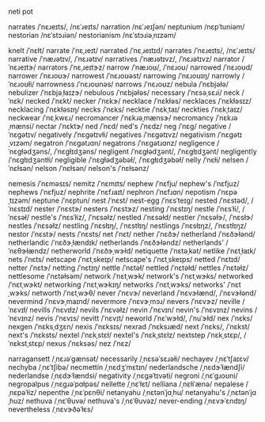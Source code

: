 neti pot

<!-- narita	/nɛˈɹitə/ -->
narrates	/ˈnɛɹeɪts/, /nɛˈɹeɪts/
narration	/nɛˈɹeɪʃən/
neptunium	/nɛpˈtuniəm/
nestorian	/nɛˈstɔɹiən/
nestorianism	/nɛˈstɔɹiəˌnɪzəm/

knelt	/ˈnɛɫt/
narrate	/ˈnɛˌɹeɪt/
narrated	/ˈnɛˌɹeɪtɪd/
narrates	/ˈnɛɹeɪts/, /nɛˈɹeɪts/
narrative	/ˈnæɹətɪv/, /ˈnɛɹətɪv/
narratives	/ˈnæɹətɪvz/, /ˈnɛɹətɪvz/
narrator	/ˈnɛɹeɪtɝ/
narrators	/ˈnɛˌɹeɪtɝz/
narrow	/ˈnæɹoʊ/, /ˈnɛɹoʊ/
narrowed	/ˈnɛɹoʊd/
narrower	/ˈnɛɹoʊɝ/
narrowest	/ˈnɛɹoʊəst/
narrowing	/ˈnɛɹoʊɪŋ/
narrowly	/ˈnɛɹoʊɫi/
narrowness	/ˈnɛɹoʊnəs/
narrows	/ˈnɛɹoʊz/
nebula	/ˈnɛbjəɫə/
nebulizer	/ˈnɛbjəˌɫaɪzɝ/
nebulous	/ˈnɛbjəɫəs/
necessary	/ˈnɛsəˌsɛɹi/
neck	/ˈnɛk/
necked	/ˈnɛkt/
necker	/ˈnɛkɝ/
necklace	/ˈnɛkɫəs/
necklaces	/ˈnɛkɫəsɪz/
necklacing	/ˈnɛkɫəsɪŋ/
necks	/ˈnɛks/
necktie	/ˈnɛkˌtaɪ/
neckties	/ˈnɛkˌtaɪz/
neckwear	/ˈnɛˌkwɛɹ/
necromancer	/ˈnɛkɹəˌmænsɝ/
necromancy	/ˈnɛkɹəˌmænsi/
nectar	/ˈnɛktɝ/
ned	/ˈnɛd/
ned's	/ˈnɛdz/
neg	/ˈnɛɡ/
negative	/ˈnɛɡətɪv/
negatively	/ˈnɛɡətɪvɫi/
negatives	/ˈnɛɡətɪvz/
negativism	/ˈnɛɡətɪˌvɪzəm/
negatron	/ˈnɛɡətɹɑn/
negatrons	/ˈnɛɡətɹɑnz/
negligence	/ˈnɛɡɫədʒəns/, /ˈnɛɡɫɪdʒəns/
negligent	/ˈnɛɡɫədʒənt/, /ˈnɛɡɫɪdʒənt/
negligently	/ˈnɛɡɫɪdʒəntɫi/
negligible	/ˈnɛɡɫədʒəbəɫ/, /ˈnɛɡɫɪdʒəbəɫ/
nelly	/ˈnɛɫi/
nelsen	/ˈnɛɫsən/
nelson	/ˈnɛɫsən/
nelson's	/ˈnɛɫsənz/
<!-- nematode	/ˈnɛməˌtoʊd/ -->
<!-- nematodes	/ˈnɛməˌtoʊdz/ -->
nemesis	/ˈnɛməsɪs/
nemitz	/ˈnɛmɪts/
nephew	/ˈnɛfju/
nephew's	/ˈnɛfjuz/
nephews	/ˈnɛfjuz/
nephrite	/ˈnɛfɹaɪt/
nephron	/ˈnɛfɹɑn/
nepotism	/ˈnɛpəˌtɪzəm/
neptune	/ˈnɛptun/
nest	/ˈnɛst/
nest-egg	/ˈnɛsˈteɪɡ/
nested	/ˈnɛstəd/, /ˈnɛstɪd/
nester	/ˈnɛstɝ/
nesters	/ˈnɛstɝz/
nesting	/ˈnɛstɪŋ/
nestle	/ˈnɛsˈɫi/, /ˈnɛsəɫ/
nestle's	/ˈnɛsˈɫiz/, /ˈnɛsəɫz/
nestled	/ˈnɛsəɫd/
nestler	/ˈnɛsəɫɝ/, /ˈnɛsɫɝ/
nestles	/ˈnɛsəɫz/
nestling	/ˈnɛsɫɪŋ/, /ˈnɛstɫɪŋ/
nestlings	/ˈnɛsɫɪŋz/, /ˈnɛstɫɪŋz/
nestor	/ˈnɛstɝ/
nests	/ˈnɛsts/
net	/ˈnɛt/
nether	/ˈnɛðɝ/
netherland	/ˈnɛðɝɫənd/
netherlandic	/ˈnɛðɝˌɫændɪk/
netherlands	/ˈnɛðɝɫəndz/
netherlands'	/ˈnɛθɝɫændz/
netherworld	/ˈnɛðɝˌwɝɫd/
netiquette	/ˈnɛtəˌkət/
netlike	/ˈnɛtˌɫaɪk/
nets	/ˈnɛts/
netscape	/ˈnɛtˌskeɪp/
netscape's	/ˈnɛtˌskeɪps/
netted	/ˈnɛtɪd/
netter	/ˈnɛtɝ/
netting	/ˈnɛtɪŋ/
nettle	/ˈnɛtəɫ/
nettled	/ˈnɛtəɫd/
nettles	/ˈnɛtəɫz/
nettlesome	/ˈnɛtəɫsəm/
network	/ˈnɛtˌwɝk/
network's	/ˈnɛtˌwɝks/
networked	/ˈnɛtˌwɝkt/
networking	/ˈnɛtˌwɝkɪŋ/
networks	/ˈnɛtˌwɝks/
networks'	/ˈnɛtˌwɝks/
networth	/ˈnɛtˌwɝθ/
never	/ˈnɛvɝ/
neverland	/ˈnɛvɝɫænd/, /ˈnɛvɝɫənd/
nevermind	/ˈnɛvɝˌmaɪnd/
nevermore	/ˈnɛvɝˌmɔɹ/
nevers	/ˈnɛvɝz/
neville	/ˈnɛvɪɫ/
nevills	/ˈnɛvɪɫz/
nevils	/ˈnɛvəɫz/
nevin	/ˈnɛvɪn/
nevin's	/ˈnɛvɪnz/
nevins	/ˈnɛvɪnz/
nevis	/ˈnɛvɪs/
nevitt	/ˈnɛvɪt/
neworld	/ˈnɛˈwɝɫd/, /ˈnuˈɝɫd/
nex	/ˈnɛks/
nexgen	/ˈnɛksˌdʒɛn/
nexis	/ˈnɛksɪs/
nexrad	/ˈnɛksɹæd/
next	/ˈnɛks/, /ˈnɛkst/
next's	/ˈnɛksts/
nextel	/ˈnɛkˌstɛɫ/
nextel's	/ˈnɛkˌstɛɫz/
nextstep	/ˈnɛkˌstɛp/, /ˈnɛkstˌstɛp/
nexus	/ˈnɛksəs/
nez	/ˈnɛz/

narragansett	/ˌnɛɹəˈɡænsət/
necessarily	/ˌnɛsəˈsɛɹəɫi/
nechayev	/ˌnɛˈtʃaɪɛv/
nechyba	/ˌnɛˈtʃibə/
necmettin	/ˌnɛdʒˈmɛtɪn/
nederlandsche	/ˌnɛdɝˈɫændʃi/
nederlandse	/ˌnɛdɝˈɫændsi/
negativity	/ˌnɛɡəˈtɪvəti/
negroni	/ˌnɛˈɡɹoʊni/
negropalpus	/ˌnɛɡɹəˈpɑɫpəs/
nellette	/ˌnɛˈɫɛt/
nelliana	/ˌnɛɫiˈænə/
nepalese	/ˌnɛpəˈɫiz/
nepenthe	/ˌnɛˈpɛnθi/
netanyahu	/ˌnɛtənˈjɑˌhu/
netanyahu's	/ˌnɛtənˈjɑˌhuz/
nethuva	/ˌnɛˈθuvə/
nethuva's	/ˌnɛˈθuvəz/
never-ending	/ˌnɛvɝˈɛndɪŋ/
nevertheless	/ˌnɛvɝðəˈɫɛs/
